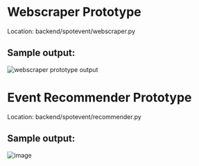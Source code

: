 # Webscraper Prototype
Location: backend/spotevent/webscraper.py

## Sample output:
![webscraper prototype output](https://github.com/mattweedy/SpotEvent/assets/38864508/eccd7821-d609-4bb6-912a-870071cbdbc6)

# Event Recommender Prototype
Location: backend/spotevent/recommender.py

## Sample output:
![image](https://github.com/mattweedy/SpotEvent/assets/38864508/8675479f-a011-434d-b31e-c17c3ef34094)
